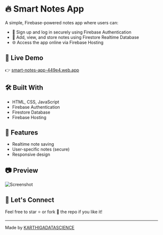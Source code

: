 # 🔥 Smart Notes App

A simple, Firebase-powered notes app where users can:
- 🔐 Sign up and log in securely using Firebase Authentication
- 📝 Add, view, and store notes using Firestore Realtime Database
- 🌐 Access the app online via Firebase Hosting

## 🚀 Live Demo
👉 [smart-notes-app-449e4.web.app](https://smart-notes-app-449e4.web.app)

## 🛠 Built With
- HTML, CSS, JavaScript
- Firebase Authentication
- Firestore Database
- Firebase Hosting

## 📁 Features
- Realtime note saving
- User-specific notes (secure)
- Responsive design

## 📷 Preview
![Screenshot](preview.png) <!-- Add an actual screenshot if you'd like -->

## 🤝 Let's Connect
Feel free to star ⭐ or fork 🍴 the repo if you like it!

---

Made  by [KARTHIGADATASCIENCE](https://github.com/KARTHIGADATASCIENCE)
